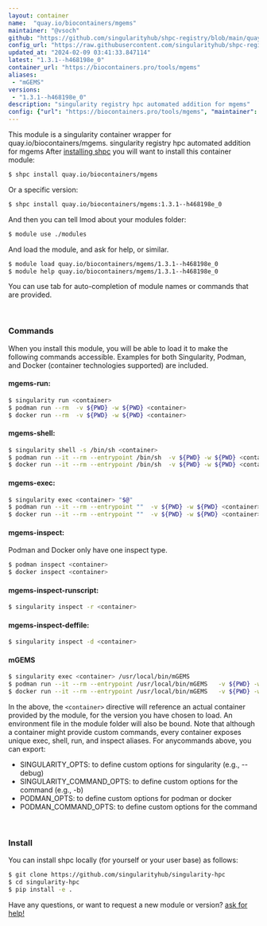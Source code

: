 ```yaml
---
layout: container
name:  "quay.io/biocontainers/mgems"
maintainer: "@vsoch"
github: "https://github.com/singularityhub/shpc-registry/blob/main/quay.io/biocontainers/mgems/container.yaml"
config_url: "https://raw.githubusercontent.com/singularityhub/shpc-registry/main/quay.io/biocontainers/mgems/container.yaml"
updated_at: "2024-02-09 03:41:33.847114"
latest: "1.3.1--h468198e_0"
container_url: "https://biocontainers.pro/tools/mgems"
aliases:
 - "mGEMS"
versions:
 - "1.3.1--h468198e_0"
description: "singularity registry hpc automated addition for mgems"
config: {"url": "https://biocontainers.pro/tools/mgems", "maintainer": "@vsoch", "description": "singularity registry hpc automated addition for mgems", "latest": {"1.3.1--h468198e_0": "sha256:eaa440b4eb637ac9f97beda227291fb6272ae36d56b75a8b1b77211889d6b296"}, "tags": {"1.3.1--h468198e_0": "sha256:eaa440b4eb637ac9f97beda227291fb6272ae36d56b75a8b1b77211889d6b296"}, "docker": "quay.io/biocontainers/mgems", "aliases": {"mGEMS": "/usr/local/bin/mGEMS"}}
---
```


This module is a singularity container wrapper for quay.io/biocontainers/mgems.
singularity registry hpc automated addition for mgems
After [installing shpc](#install) you will want to install this container module:


```bash
$ shpc install quay.io/biocontainers/mgems
```

Or a specific version:

```bash
$ shpc install quay.io/biocontainers/mgems:1.3.1--h468198e_0
```

And then you can tell lmod about your modules folder:

```bash
$ module use ./modules
```

And load the module, and ask for help, or similar.

```bash
$ module load quay.io/biocontainers/mgems/1.3.1--h468198e_0
$ module help quay.io/biocontainers/mgems/1.3.1--h468198e_0
```

You can use tab for auto-completion of module names or commands that are provided.

<br>

### Commands

When you install this module, you will be able to load it to make the following commands accessible.
Examples for both Singularity, Podman, and Docker (container technologies supported) are included.

#### mgems-run:

```bash
$ singularity run <container>
$ podman run --rm  -v ${PWD} -w ${PWD} <container>
$ docker run --rm  -v ${PWD} -w ${PWD} <container>
```

#### mgems-shell:

```bash
$ singularity shell -s /bin/sh <container>
$ podman run --it --rm --entrypoint /bin/sh  -v ${PWD} -w ${PWD} <container>
$ docker run --it --rm --entrypoint /bin/sh  -v ${PWD} -w ${PWD} <container>
```

#### mgems-exec:

```bash
$ singularity exec <container> "$@"
$ podman run --it --rm --entrypoint ""  -v ${PWD} -w ${PWD} <container> "$@"
$ docker run --it --rm --entrypoint ""  -v ${PWD} -w ${PWD} <container> "$@"
```

#### mgems-inspect:

Podman and Docker only have one inspect type.

```bash
$ podman inspect <container>
$ docker inspect <container>
```

#### mgems-inspect-runscript:

```bash
$ singularity inspect -r <container>
```

#### mgems-inspect-deffile:

```bash
$ singularity inspect -d <container>
```


#### mGEMS

```bash
$ singularity exec <container> /usr/local/bin/mGEMS
$ podman run --it --rm --entrypoint /usr/local/bin/mGEMS   -v ${PWD} -w ${PWD} <container> -c " $@"
$ docker run --it --rm --entrypoint /usr/local/bin/mGEMS   -v ${PWD} -w ${PWD} <container> -c " $@"
```



In the above, the `<container>` directive will reference an actual container provided
by the module, for the version you have chosen to load. An environment file in the
module folder will also be bound. Note that although a container
might provide custom commands, every container exposes unique exec, shell, run, and
inspect aliases. For anycommands above, you can export:

 - SINGULARITY_OPTS: to define custom options for singularity (e.g., --debug)
 - SINGULARITY_COMMAND_OPTS: to define custom options for the command (e.g., -b)
 - PODMAN_OPTS: to define custom options for podman or docker
 - PODMAN_COMMAND_OPTS: to define custom options for the command

<br>

### Install

You can install shpc locally (for yourself or your user base) as follows:

```bash
$ git clone https://github.com/singularityhub/singularity-hpc
$ cd singularity-hpc
$ pip install -e .
```

Have any questions, or want to request a new module or version? [ask for help!](https://github.com/singularityhub/singularity-hpc/issues)